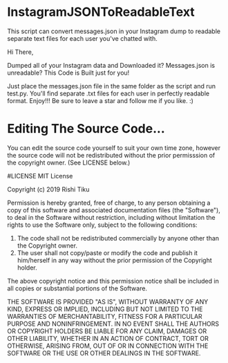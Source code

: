 # InstagramJSONToReadableText
This script can convert messages.json in your Instagram dump to readable separate text files for each user you've chatted with.

Hi There,

  Dumped all of your Instagram data and Downloaded it? Messages.json is unreadable? This Code is Built just for you!
  
  Just place the messages.json file in the same folder as the script and run test.py. You'll find separate .txt files for each user in perfectly readable format.
                  Enjoy!!! Be sure to leave a star and follow me if you like. :)

# Editing The Source Code...
You can edit the source code yourself to suit your own time zone, however the source code will not be redistributed without the prior permisssion of the copyright owner. (See LICENSE below.)

#LICENSE
MIT License

Copyright (c) 2019 Rishi Tiku

Permission is hereby granted, free of charge, to any person obtaining a copy
of this software and associated documentation files (the "Software"), to deal
in the Software without restriction, including without limitation the rights 
to use the Software only, subject to the following conditions:

1. The code shall not be redistributed commercially by anyone other than the Copyright owner.
2. The user shall not copy/paste or modify the code and publish it him/herself in any way 
   without the prior permission of the Copyright holder.

The above copyright notice and this permission notice shall be included in all
copies or substantial portions of the Software.

THE SOFTWARE IS PROVIDED "AS IS", WITHOUT WARRANTY OF ANY KIND, EXPRESS OR
IMPLIED, INCLUDING BUT NOT LIMITED TO THE WARRANTIES OF MERCHANTABILITY,
FITNESS FOR A PARTICULAR PURPOSE AND NONINFRINGEMENT. IN NO EVENT SHALL THE
AUTHORS OR COPYRIGHT HOLDERS BE LIABLE FOR ANY CLAIM, DAMAGES OR OTHER
LIABILITY, WHETHER IN AN ACTION OF CONTRACT, TORT OR OTHERWISE, ARISING FROM,
OUT OF OR IN CONNECTION WITH THE SOFTWARE OR THE USE OR OTHER DEALINGS IN THE
SOFTWARE.


